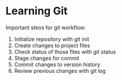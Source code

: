 # Learning Git

Important steos for git workflow:

1. Initialize repository with git init
2. Create changes to project files 
3. Check status of those files with git status
4. Stage changes for commit
5. Commit changes to version history
6. Review previous changes with git log
